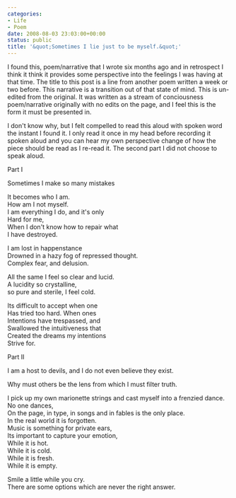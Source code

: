 ```yaml
---
categories:
- Life
- Poem
date: 2008-08-03 23:03:00+00:00
status: public
title: '&quot;Sometimes I lie just to be myself.&quot;'
---
```




I found this, poem/narrative that I wrote six months ago and in retrospect I
think it think it provides some perspective into the feelings I was having at
that time. The title to this post is a line from another poem written a week
or two before. This narrative is a transition out of that state of mind. This
is un-edited from the original. It was written as a stream of conciousness
poem/narrative originally with no edits on the page, and I feel this is the
form it must be presented in.

I don't know why, but I felt compelled to read this aloud with spoken word the
instant I found it. I only read it once in my head before recording it spoken
aloud and you can hear my own perspective change of how the piece should be
read as I re-read it. The second part I did not choose to speak aloud.  
  
Part I

Sometimes I make so many mistakes

It becomes who I am.  
How am I not myself.  
I am everything I do, and it's only  
Hard for me,  
When I don't know how to repair what  
I have destroyed.

I am lost in happenstance  
Drowned in a hazy fog of repressed thought.  
Complex fear, and delusion.

All the same I feel so clear and lucid.  
A lucidity so crystalline,  
so pure and sterile, I feel cold.

Its difficult to accept when one  
Has tried too hard. When ones  
Intentions have trespassed, and  
Swallowed the intuitiveness that  
Created the dreams my intentions  
Strive for.

Part II

I am a host to devils, and I do not even believe they exist.

Why must others be the lens from which I must filter truth.

I pick up my own marionette strings and cast myself into a frenzied dance.  
No one dances,  
On the page, in type, in songs and in fables is the only place.  
In the real world it is forgotten.  
Music is something for private ears,  
Its important to capture your emotion,  
While it is hot.  
While it is cold.  
While it is fresh.  
While it is empty.

Smile a little while you cry.  
There are some options which are never the right answer.

